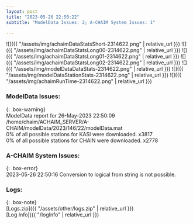 ```yaml
---
layout: post
title: "2023-05-26 22:50:22"
subtitle: "ModelData Issues: 2; A-CHAIM System Issues: 1"

---
```


![]({{ "/assets/img/achaimDataStatsShort-2314622.png" | relative_url }})
![]({{ "/assets/img/achaimDataStatsLong00-2314622.png" | relative_url }})
![]({{ "/assets/img/achaimDataStatsLong01-2314622.png" | relative_url }})
![]({{ "/assets/img/achaimDataStatsLong02-2314622.png" | relative_url }})
![]({{ "/assets/img/modelDataDataStats-2314622.png" | relative_url }})
![]({{ "/assets/img/modelDataStationStats-2314622.png" | relative_url }})
![]({{ "/assets/img/achaimRunTime-2314622.png" | relative_url }})


### ModelData Issues:  
  
{: .box-warning}  
 ModelData report for 26-May-2023 22:50:09   
 /home/chaim/ACHAIM_SERVER/A-CHAIM/modelData/2023/146/22/modelData.mat   
 0% of all possible stations for KASI were downloaded. x3817   
 0% of all possible stations for CHAIN were downloaded. x2778   
  
### A-CHAIM System Issues:  
  
{: .box-error}  
2023-05-26 22:50:16 Conversion to logical from string is not possible.  

### Logs:  
  
{: .box-note}  
[Logs.zip]({{ "/assets/other/logs.zip" | relative_url }})  
[Log Info]({{ "/logInfo" | relative_url }})  
